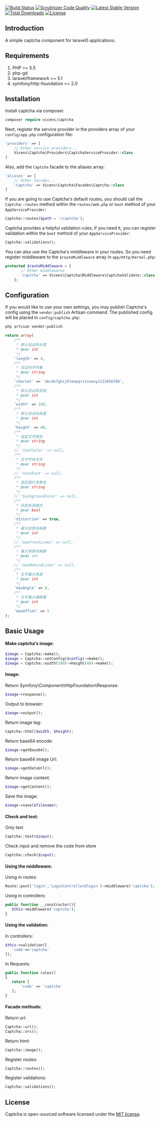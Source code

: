 
[![Build Status](https://scrutinizer-ci.com/g/vicens/captcha/badges/build.png?b=master)](https://scrutinizer-ci.com/g/vicens/captcha/build-status/master)
[![Scrutinizer Code Quality](https://scrutinizer-ci.com/g/vicens/captcha/badges/quality-score.png?b=master)](https://scrutinizer-ci.com/g/vicens/captcha/?branch=master)
[![Latest Stable Version](https://poser.pugx.org/vicens/captcha/v/stable)](https://packagist.org/packages/vicens/captcha)
[![Total Downloads](https://poser.pugx.org/vicens/captcha/downloads)](https://packagist.org/packages/vicens/captcha)
[![License](https://poser.pugx.org/vicens/captcha/license)](https://packagist.org/packages/vicens/captcha)

## Introduction

A simple captcha component for laravel5 applications.

## Requirements
1. PHP >= 5.5
2. php-gd
3. laravel/framework >= 5.1
3. symfony/http-foundation >= 2.0

## Installation

Install captcha via composer.

```php
composer require vicens/captcha
```

Next, register the service provider in the providers array of your `config/app.php` configuration file:

```php
'providers' => [
    // Other service providers...
    Vicens\Captcha\Providers\CaptchaServiceProvider::class
]
```

Also, add the `Captcha` facade to the aliases array:

```php
'aliases' => [
    // Other facades...
    'Captcha' => Vicens\Captcha\Facades\Captcha::class
]
```

If you are going to use Captcha's default routes, you should call the `Captcha::routes` method within the `routes/web.php` or `boot` method of your  `AppServiceProvider`:

```php
Captcha::routes($path = '/captcha');
```

Captcha provides a helpful validation rules, if you need it, you can register validation within the `boot` method of your `AppServiceProvider`:

```php
Captcha::validations();
```

You can also use the Captcha's middleware in your routes. So you need register middleware to the `$routeMiddleware` array in `app/Http/Kernel.php`:

```php
protected $routeMiddleware = [
       // Other middlewares
       'captcha' => Vicens\Captcha\Middleware\CaptchaValidate::class
    ];
```

## Configuration

If you would like to use your own settings, you may publish Captcha's config using the `vendor:publish` Artisan command. The published config will be placed in  `config/captcha.php`:

```php
php artisan vendor:publish
```

```php
return array(
    /**
     * 默认验证码长度
     * @var int
     */
    'length' => 4,
    /**
     * 验证码字符集
     * @var string
     */
    'charset' => 'abcdefghijklmnpqrstuvwxyz123456789',
    /**
     * 默认验证码宽度
     * @var int
     */
    'width' => 150,
    /**
     * 默认验证码高度
     * @var int
     */
    'height' => 40,
    /**
     * 指定文字颜色
     * @var string
     */
    // 'textColor' => null,
    /**
     * 文字字体文件
     * @var string
     */
    // 'textFont' => null,
    /**
     * 指定图片背景色
     * @var string
     */
    // 'backgroundColor' => null,
    /**
     * 开启失真模式
     * @var bool
     */
    'distortion' => true,
    /**
     * 最大前景线条数
     * @var int
     */
    // 'maxFrontLines' => null,
    /**
     * 最大背景线条数
     * @val int
     */
    // 'maxBehindLines' => null,
    /**
     * 文字最大角度
     * @var int
     */
    'maxAngle' => 8,
    /**
     * 文字最大偏移量
     * @var int
     */
    'maxOffset' => 5
);
```

## Basic Usage

#### Make captcha's image:

```php
$image = Captcha::make();
$image = Captcha::setConfig($config)->make();
$image = Captcha::width(100)->height(40)->make();
```
#### Image:
Return Symfony\Component\HttpFoundation\Response:
```php
$image->response();
```
Output to browser:
```php
$image->output();
```
Return image tag:
```php
Captcha::html($width, $height);
```
Return base64 encode:
```php
$image->getBase64();
```
Return base64 image Url:
```php
$image->getDataUrl();
```
Return image content:
```php
$image->getContent();
```
Save the image:
```php
$image->save($filename);
```

#### Check and test:
Only test
```php
Captcha::test($input);
```
Check input and remove the code from store
```php
Captcha::check($input);
```

#### Using the middleware:

Using in routes:

```php
Route::post('login','LoginController@login')->middleware('captcha');
```

Using in controllers:
```php
public function __constructor(){
   $this->middleware('captcha');
}
```

#### Using the validation:

In controllers:

```php
$this->validation([
   'code'=>'captcha'
]);
```
In Requests:
 ```php
public function rules()
{
    return [
        'code' => 'captcha'
    ];
}
```

#### Facade methods:

Return url:
```php
Captcha::url();
Captcha::src();
```
Return html:
```php
Captcha::image();
```
Register routes:
```php
Captcha::routes();
```
Register validations:
```php
Captcha::validations();
```

## License

Captcha is open-sourced software licensed under the [MIT license](http://opensource.org/licenses/MIT).
